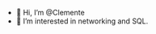 - 👋 Hi, I’m @Clemente
- 👀 I’m interested in networking and SQL.


<!---
ClementeCervantes/ClementeCervantes is a ✨ special ✨ repository because its `README.md` (this file) appears on your GitHub profile.
You can click the Preview link to take a look at your changes.
--->
